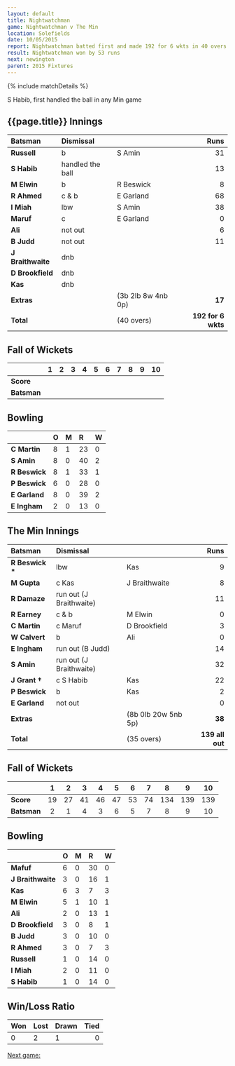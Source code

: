 ```yaml
---
layout: default
title: Nightwatchman
game: Nightwatchman v The Min
location: Solefields
date: 10/05/2015
report: Nightwatchman batted first and made 192 for 6 wkts in 40 overs. The Min replied with 139 all out in 35 overs
result: Nightwatchman won by 53 runs
next: newington
parent: 2015 Fixtures
---
```


{% include matchDetails %}

S Habib, first handled the ball in any Min game

## {{page.title}} Innings

| Batsman | Dismissal |  | Runs |
|:---|:---|---|---:|
| **Russell** | b | S Amin | 31 |
| **S Habib** | handled the ball |  | 13 |
| **M Elwin** | b | R Beswick | 8 |
| **R Ahmed** | c & b | E Garland | 68 |
| **I Miah** | lbw | S Amin | 38 |
| **Maruf** | c | E Garland | 0 |
| **Ali** | not out |  | 6 |
| **B Judd** | not out |  | 11 |
| **J Braithwaite** | dnb |  |  |
| **D Brookfield** | dnb |  |  |
| **Kas** | dnb |  |  |
| **Extras** | | (3b 2lb 8w 4nb 0p) | **17** |
| **Total** | | (40 overs) | **192 for 6 wkts** |

## Fall of Wickets

| | 1 | 2 | 3 | 4 | 5 | 6 | 7 | 8 | 9 | 10 |
|---|:---:|:---:|:---:|:---:|:---:|:---:|:---:|:---:|:---:|:---:|
| **Score** |  |  |  |  |  |  |  |  |  |  |
| **Batsman** |  |  |  |  |  |  |  |  |  |  |

## Bowling

| | O | M | R | W |
|---|:---|:---|:---|:---|
| **C Martin** | 8 | 1 | 23 | 0 |
| **S Amin** | 8 | 0 | 40 | 2 |
| **R Beswick** | 8 | 1 | 33 | 1 |
| **P Beswick** | 6 | 0 | 28 | 0 |
| **E Garland** | 8 | 0 | 39 | 2 |
| **E Ingham** | 2 | 0 | 13 | 0 |

## The Min Innings

| Batsman | Dismissal |  | Runs |
|:---|:---|---|---:|
| **R Beswick &#42;** | lbw | Kas | 9 |
| **M Gupta** | c Kas | J Braithwaite | 8 |
| **R Damaze** | run out (J Braithwaite) |  | 11 |
| **R Earney** | c & b | M Elwin | 0 |
| **C Martin** | c Maruf | D Brookfield | 3 |
| **W Calvert** | b | Ali | 0 |
| **E Ingham** | run out (B Judd) |  | 14 |
| **S Amin** | run out (J Braithwaite) |  | 32 |
| **J Grant &#8224;** | c S Habib | Kas | 22 |
| **P Beswick** | b | Kas | 2 |
| **E Garland** | not out |  | 0 |
| **Extras** | | (8b 0lb 20w 5nb 5p) | **38** |
| **Total** | | (35 overs) | **139 all out** |

## Fall of Wickets

| | 1 | 2 | 3 | 4 | 5 | 6 | 7 | 8 | 9 | 10 |
|---|:---:|:---:|:---:|:---:|:---:|:---:|:---:|:---:|:---:|:---:|
| **Score** | 19 | 27 | 41 | 46 | 47 | 53 | 74 | 134 | 139 | 139 |
| **Batsman** | 2 | 1 | 4 | 3 | 6 | 5 | 7 | 8 | 9 | 10 |

## Bowling

| | O | M | R | W |
|---|:---|:---|:---|:---|
| **Mafuf** | 6 | 0 | 30 | 0 |
| **J Braithwaite** | 3 | 0 | 16 | 1 |
| **Kas** | 6 | 3 | 7 | 3 |
| **M Elwin** | 5 | 1 | 10 | 1 |
| **Ali** | 2 | 0 | 13 | 1 |
| **D Brookfield** | 3 | 0 | 8 | 1 |
| **B Judd** | 3 | 0 | 10 | 0 |
| **R Ahmed** | 3 | 0 | 7 | 3 |
| **Russell** | 1 | 0 | 14 | 0 |
| **I Miah** | 2 | 0 | 11 | 0 |
| **S Habib** | 1 | 0 | 14 | 0 |

## Win/Loss Ratio

| Won | Lost | Drawn | Tied |
|:---|:---|:---|---:|
| 0 | 2 | 1 | 0 |

[Next game:]({{page.next}})
